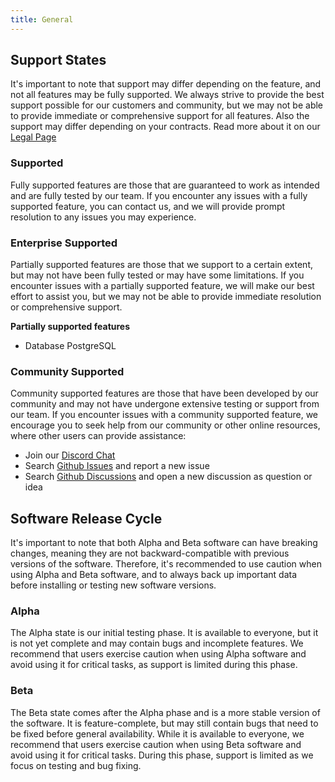 ```yaml
---
title: General
---
```


## Support States

It's important to note that support may differ depending on the feature, and not all features may be fully supported. 
We always strive to provide the best support possible for our customers and community,
but we may not be able to provide immediate or comprehensive support for all features.
Also the support may differ depending on your contracts. Read more about it on our [Legal Page](/docs/legal/introduction)

### Supported

Fully supported features are those that are guaranteed to work as intended and are fully tested by our team.
If you encounter any issues with a fully supported feature, you can contact us, 
and we will provide prompt resolution to any issues you may experience.

### Enterprise Supported

Partially supported features are those that we support to a certain extent, 
but may not have been fully tested or may have some limitations.
If you encounter issues with a partially supported feature, we will make our best effort to assist you, 
but we may not be able to provide immediate resolution or comprehensive support.

**Partially supported features**

- Database PostgreSQL

### Community Supported

Community supported features are those that have been developed by our community and may not have undergone extensive testing or support from our team. 
If you encounter issues with a community supported feature, we encourage you to seek help from our community or other online resources, where other users can provide assistance:
- Join our [Discord Chat](https://zitadel.com/chat)
- Search [Github Issues](https://github.com/search?q=org%3Azitadel+&type=issues) and report a new issue
- Search [Github Discussions](https://github.com/search?q=org%3Azitadel+&type=discussions) and open a new discussion as question or idea

## Software Release Cycle

It's important to note that both Alpha and Beta software can have breaking changes, meaning they are not backward-compatible with previous versions of the software.
Therefore, it's recommended to use caution when using Alpha and Beta software, and to always back up important data before installing or testing new software versions.

### Alpha

The Alpha state is our initial testing phase. 
It is available to everyone, but it is not yet complete and may contain bugs and incomplete features.
We recommend that users exercise caution when using Alpha software and avoid using it for critical tasks, as support is limited during this phase.

### Beta

The Beta state comes after the Alpha phase and is a more stable version of the software. 
It is feature-complete, but may still contain bugs that need to be fixed before general availability.
While it is available to everyone, we recommend that users exercise caution when using Beta software and avoid using it for critical tasks. 
During this phase, support is limited as we focus on testing and bug fixing. 

